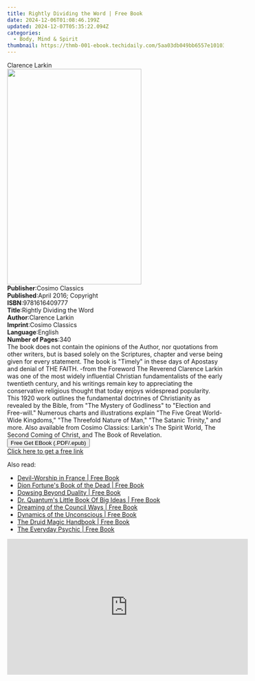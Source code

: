 ```yaml
---
title: Rightly Dividing the Word | Free Book
date: 2024-12-06T01:08:46.199Z
updated: 2024-12-07T05:35:22.094Z
categories:
  - Body, Mind & Spirit
thumbnail: https://thmb-001-ebook.techidaily.com/5aa03db049bb6557e10103bc53f3189b3c6f27074cd3a2052fd673ce754dd9b0.jpg
---
```

<main id="book-container">
  <div class="flex flex-col">
    <div class="book-brief flex-1 py-6 px-4 sm:p-6 md:py-10 md:px-8">
      <!-- brief-->
      <div class="book-brief-main">Clarence Larkin</div>
    </div>
    <div
      class="book-meta-info flex-1 grid gap-4 col-start-1 col-end-3 row-start-1 sm:mb-6 sm:grid-cols-4 lg:gap-6 lg:col-start-2 lg:row-end-6 lg:row-span-6 lg:mb-0"
    >
      <div
        class="book-meta-info-left place-content-center mt-4 p-4 text-sm leading-6 col-start-2 col-span-2 dark:text-slate-400"
      >
        <img
          class="w-full h-500 object-cover rounded-lg sm:h-255 sm:col-span-2 lg:col-span-full"
          src="https://img-001-ebook.techidaily.com/6d17b10d56c331e209402f7cc091e25635d7a2a181f78627e0609fd308c3d3d2.jpg"
          alt=""
          width="312"
          height="500"
        />
      </div>
      <div
        class="book-meta-info-right mt-2 col-start-1 row-start-2 col-span-3 self-center"
      >
        <!-- meta data  -->
        <div class="flex flex-col px-4 md:px-8">
          <div class="flex-1">
            <strong>Publisher</strong>:<span class="px-2">Cosimo Classics</span>
          </div>
          <div class="flex-1">
            <strong>Published</strong>:<span class="px-2"
              >April 2016; Copyright</span
            >
          </div>
          <div class="flex-1">
            <strong>ISBN</strong>:<span class="px-2">9781616409777</span>
          </div>
          <div class="flex-1">
            <strong>Title</strong>:<span class="px-2"
              >Rightly Dividing the Word</span
            >
          </div>
          <div class="flex-1">
            <strong>Author</strong>:<span class="px-2">Clarence Larkin</span>
          </div>
          <div class="flex-1">
            <strong>Imprint</strong>:<span class="px-2">Cosimo Classics</span>
          </div>
          <div class="flex-1">
            <strong>Language</strong>:<span class="px-2">English</span>
          </div>
          <div class="flex-1">
            <strong>Number of Pages</strong>:<span class="px-2">340</span>
          </div>
        </div>
      </div>
    </div>
    <div class="book-description flex-1 py-6 px-4 sm:p-6 md:py-10 md:px-8">
      <div class="book-description-main">
        <div accordion-content="" id="description">
          The book does not contain the opinions of the Author, nor quotations
          from other writers, but is based solely on the Scriptures, chapter and
          verse being given for every statement. The book is "Timely" in these
          days of Apostasy and denial of THE FAITH. -from the Foreword The
          Reverend Clarence Larkin was one of the most widely influential
          Christian fundamentalists of the early twentieth century, and his
          writings remain key to appreciating the conservative religious thought
          that today enjoys widespread popularity. This 1920 work outlines the
          fundamental doctrines of Christianity as revealed by the Bible, from
          "The Mystery of Godliness" to "Election and Free-will." Numerous
          charts and illustrations explain "The Five Great World-Wide Kingdoms,"
          "The Threefold Nature of Man," "The Satanic Trinity," and more. Also
          available from Cosimo Classics: Larkin's The Spirit World, The Second
          Coming of Christ, and The Book of Revelation.
        </div>
      </div>
    </div>
    <div class="book-excerpts flex-1 py-6 px-4 sm:p-6 md:py-10 md:px-8"></div>
    <div
      class="book-about-author flex-1 py-6 px-4 sm:p-6 md:py-10 md:px-8"
    ></div>
    <div class="book-free-get flex-1 py-6 px-4 sm:p-6 md:py-10 md:px-8">
      <button
        id="btn-free-get"
        class="bg-blue-500 hover:bg-blue-700 text-white font-bold py-2 px-4 rounded"
      >
        Free Get EBook (.PDF/.epub)
      </button>
      <div id="countdown-display" class="px-2 text-lg mt-2"></div>
      <a
        id="free-link"
        class="hidden bg-blue-500 hover:bg-blue-700 text-white font-bold py-2 px-4 rounded"
        href="https://www.ebooks.com/en-us/book/95810344/rightly-dividing-the-word/clarence-larkin/"
        target="_blank"
        >Click here to get a free link</a
      >
    </div>
    <script>
      let countdownTime = 0;
      let countdownInterval = null;
      document
        .getElementById('btn-free-get')
        .addEventListener('click', startCountdown);
      function startCountdown() {
        countdownTime = new Date().getTime() + 60000 * 3;
        countdownInterval = setInterval(updateCountdown, 1000);
        document.getElementById('btn-free-get').disabled = true;
        document
          .getElementById('btn-free-get')
          .classList.add('bg-gray-500', 'cursor-not-allowed');
      }
      function updateCountdown() {
        let currentTime = new Date().getTime();
        let timeLeft = countdownTime - currentTime;
        let secondsLeft = Math.floor(timeLeft / 1000);
        document.getElementById('countdown-display').innerHTML =
          `Remaining time: ${secondsLeft} seconds.`;
        if (secondsLeft <= 0) {
          clearInterval(countdownInterval);
          document.getElementById('btn-free-get').classList.add('hidden');
          document.getElementById('free-link').classList.remove('hidden');
          document.getElementById('countdown-display').innerHTML = '';
        }
      }
    </script>
  </div>
</main>

<ins class="adsbygoogle"
      style="display:block"
      data-ad-client="ca-pub-7571918770474297"
      data-ad-slot="8358498916"
      data-ad-format="auto"
      data-full-width-responsive="true"></ins>
    

<span class="atpl-alsoreadstyle">Also read:</span>
<div><ul>
<li><a href="https://novels-ebooks.techidaily.com/1125669-9781609251987-devil-worship-in-france/"><u>Devil-Worship in France | Free Book</u></a></li>
<li><a href="https://novels-ebooks.techidaily.com/1125670-9781609251802-dion-fortunes-book-of-the-dead/"><u>Dion Fortune's Book of the Dead | Free Book</u></a></li>
<li><a href="https://novels-ebooks.techidaily.com/1125674-9781609255442-dowsing-beyond-duality/"><u>Dowsing Beyond Duality | Free Book</u></a></li>
<li><a href="https://novels-ebooks.techidaily.com/1125675-9781609255367-dr-quantums-little-book-of-big-ideas/"><u>Dr. Quantum's Little Book Of Big Ideas | Free Book</u></a></li>
<li><a href="https://novels-ebooks.techidaily.com/1125678-9781609251499-dreaming-of-the-council-ways/"><u>Dreaming of the Council Ways | Free Book</u></a></li>
<li><a href="https://novels-ebooks.techidaily.com/1125681-9781609253868-dynamics-of-the-unconscious/"><u>Dynamics of the Unconscious | Free Book</u></a></li>
<li><a href="https://novels-ebooks.techidaily.com/1125679-9781609251512-the-druid-magic-handbook/"><u>The Druid Magic Handbook | Free Book</u></a></li>
<li><a href="https://novels-ebooks.techidaily.com/1125700-9781609256432-the-everyday-psychic/"><u>The Everyday Psychic | Free Book</u></a></li>
</ul></div>

<!-- affiliate ads begin -->
<iframe width="560" height="315" src="https://www.youtube.com/embed/bofw6eJA7Bg?si=HM2gKZGH4L1otw3e" title="YouTube video player" frameborder="0" allow="accelerometer; autoplay; clipboard-write; encrypted-media; gyroscope; picture-in-picture; web-share" referrerpolicy="strict-origin-when-cross-origin" allowfullscreen></iframe>
<!-- affiliate ads end -->

